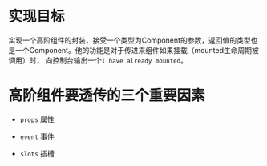 # 实现目标

实现一个高阶组件的封装，接受一个类型为Component的参数，返回值的类型也是一个Component。他的功能是对于传进来组件如果挂载（mounted生命周期被调用）时，
向控制台输出一个`I have already mounted`。


# 高阶组件要透传的三个重要因素

 * `props` 属性
 
 * `event` 事件
 
 * `slots` 插槽
